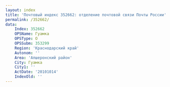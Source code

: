 ```yaml
---
layout: index
title: 'Почтовый индекс 352662: отделение почтовой связи Почты России'
permalink: /352662/
data:
    Index: 352662
    OPSName: Гуамка
    OPSType: О
    OPSSubm: 353299
    Region: 'Краснодарский край'
    Autonom: ''
    Area: 'Апшеронский район'
    City: Гуамка
    City1: ''
    ActDate: '20101014'
    IndexOld: ''
---
```

